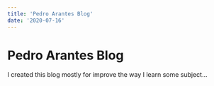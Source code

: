 ```yaml
---
title: 'Pedro Arantes Blog'
date: '2020-07-16'
---
```


# Pedro Arantes Blog

I created this blog mostly for improve the way I learn some subject...
